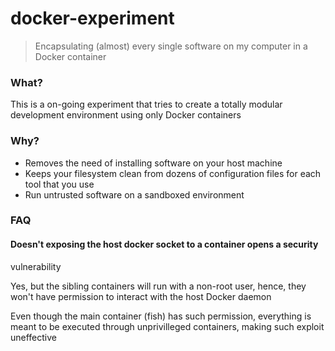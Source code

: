 # docker-experiment

> Encapsulating (almost) every single software on my computer in a Docker
container

### What?

This is a on-going experiment that tries to create a totally modular development
environment using only Docker containers

### Why?

- Removes the need of installing software on your host machine
- Keeps your filesystem clean from dozens of configuration files for each tool
that you use
- Run untrusted software on a sandboxed environment

### FAQ

#### Doesn't exposing the host docker socket to a container opens a security
vulnerability

Yes, but the sibling containers will run with a non-root user, hence, they won't
have permission to interact with the host Docker daemon

Even though the main container (fish) has such permission, everything is
meant to be executed through unprivilleged containers, making such exploit
uneffective
